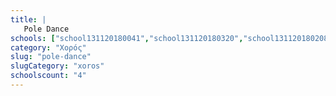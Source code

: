```yaml
---
title: |
   Pole Dance
schools: ["school131120180041","school131120180320","school131120180208","school131120180334"]
category: "Χορός"
slug: "pole-dance"
slugCategory: "xoros"
schoolscount: "4"
---
```


